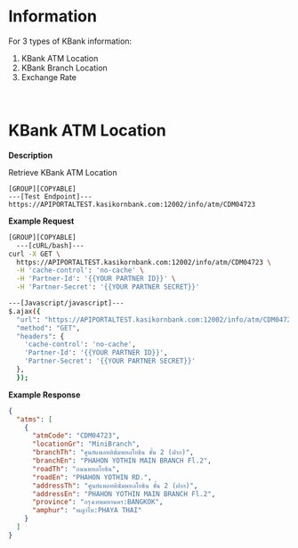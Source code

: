﻿# **Information**

For 3 types of KBank information:

1. KBank ATM Location
2. KBank Branch Location
3. Exchange Rate

<br />

# KBank ATM Location

**Description**

Retrieve KBank ATM Location

```code
[GROUP][COPYABLE]
---[Test Endpoint]---
https://APIPORTALTEST.kasikornbank.com:12002/info/atm/CDM04723
```

**Example Request**

```bash
[GROUP][COPYABLE]
  ---[cURL/bash]---
curl -X GET \
  https://APIPORTALTEST.kasikornbank.com:12002/info/atm/CDM04723 \
  -H 'cache-control': 'no-cache' \
  -H 'Partner-Id': '{{YOUR PARTNER ID}}' \
  -H 'Partner-Secret': '{{YOUR PARTNER SECRET}}'

---[Javascript/javascript]---
$.ajax({
  "url": "https://APIPORTALTEST.kasikornbank.com:12002/info/atm/CDM04723",
  "method": "GET",
  "headers": {
    'cache-control': 'no-cache',
    'Partner-Id': '{{YOUR PARTNER ID}}',
    'Partner-Secret': '{{YOUR PARTNER SECRET}}'
  },
  });
```

**Example Response**

```json
{
  "atms": [
    {
      "atmCode": "CDM04723",
      "locationGr": "MiniBranch",
      "branchTh": "ศูนย์แพลทตินั่มพหลโยธิน ชั้น 2 (ฝาก)",
      "branchEn": "PHAHON YOTHIN MAIN BRANCH Fl.2",
      "roadTh": "ถนนพหลโยธิน",
      "roadEn": "PHAHON YOTHIN RD.",
      "addressTh": "ศูนย์แพลทตินั่มพหลโยธิน ชั้น 2 (ฝาก)",
      "addressEn": "PHAHON YOTHIN MAIN BRANCH Fl.2",
      "province": "กรุงเทพมหานคร:BANGKOK",
      "amphur": "พญาไท:PHAYA THAI"
    }
  ]
}
```
